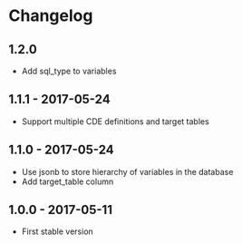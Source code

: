 
# Changelog

## 1.2.0

* Add sql_type to variables

## 1.1.1 - 2017-05-24

* Support multiple CDE definitions and target tables

## 1.1.0 - 2017-05-24

* Use jsonb to store hierarchy of variables in the database
* Add target_table column

## 1.0.0 - 2017-05-11

* First stable version
